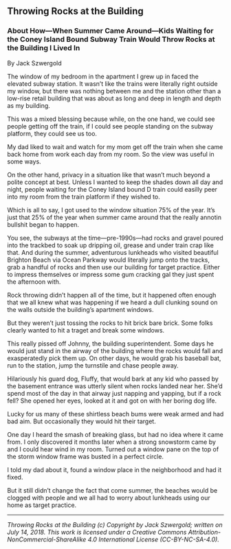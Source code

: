 ## Throwing Rocks at the Building
### About How—When Summer Came Around—Kids Waiting for the Coney Island Bound Subway Train Would Throw Rocks at the Building I Lived In

By Jack Szwergold

The window of my bedroom in the apartment I grew up in faced the elevated subway station. It wasn’t like the trains were literally right outside my window, but there was nothing between me and the station other than a low-rise retail building that was about as long and deep in length and depth as my building.

This was a mixed blessing because while, on the one hand, we could see people getting off the train, if I could see people standing on the subway platform, they could see us too.

My dad liked to wait and watch for my mom get off the train when she came back home from work each day from my room. So the view was useful in some ways.

On the other hand, privacy in a situation like that wasn’t much beyond a polite concept at best. Unless I wanted to keep the shades down all day and night, people waiting for the Coney Island bound D train could easilly peer into my room from the train platform if they wished to.

Which is all to say, I got used to the window situation 75% of the year. It’s just that 25% of the year when summer came around that the really annotin bullshit began to happen.

You see, the subways at the time—pre-1990s—had rocks and gravel poured into the trackbed to soak up dripping oil, grease and under train crap like that. And during the summer, adventurous lunkheads who visited beautiful Brighton Beach via Ocean Parkway would literally jump onto the tracks, grab a handful of rocks and then use our building for target practice. Either to impress themselves or impress some gum cracking gal they just spent the afternoon with.

Rock throwing didn’t happen all of the time, but it happened often enough that we all knew what was happening if we heard a dull clunking sound on the walls outside the building’s apartment windows.

But they weren’t just tossing the rocks to hit brick bare brick. Some folks clearly wanted to hit a traget and break some windows.

This really pissed off Johnny, the building superintendent. Some days he would just stand in the airway of the building where the rocks would fall and exasperatedly pick them up. On other days, he would grab his baseball bat, run to the station, jump the turnstile and chase people away.

Hilariously his guard dog, Fluffy, that would bark at any kid who passed by the basement entrance was utterly silent when rocks landed near her. She’d spend most of the day in that airway just napping and yapping, but if a rock fell? She opened her eyes, looked at it and got on with her boring dog life.

Lucky for us many of these shirtless beach bums were weak armed and had bad aim. But occasionally they would hit their target.

One day I heard the smash of breaking glass, but had no idea where it came from. I only discovered it months later when a strong snowstorm came by and I could hear wind in my room. Turned out a window pane on the top of the storm window frame was busted in a perfect circle.

I told my dad about it, found a window place in the neighborhood and had it fixed.

But it still didn’t change the fact that come summer, the beaches would be clogged with people and we all had to worry about lunkheads using our home as target practice.

***

*Throwing Rocks at the Building (c) Copyright by Jack Szwergold; written on July 14, 2018. This work is licensed under a Creative Commons Attribution-NonCommercial-ShareAlike 4.0 International License (CC-BY-NC-SA-4.0).*